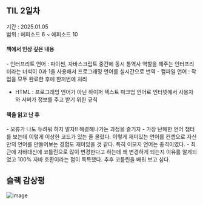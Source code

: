 ## TIL 2일차
기간 : 2025.01.05 <br/>
범위 : 에피소드 6 ~ 에피소드 10

<h4> 책에서 인상 깊은 내용 </h4>
- 인터프리트 언어 : 파이썬, 자바스크립트 중간에 동시 통역사 역할을 해주는 인터프리터라는 녀석이 0과 1을 사용해서 프로그래밍 언어를 실시간으로 번역
- 컴파일 언어 : 작업을 모두 완료한 후에 한꺼번에 처리

- HTML : 프로그래밍 언어가 아닌 하이퍼 텍스트 마크업 언어로 인터넷에서 사용자와 서버가 정보를 주고 받기 위한 규칙

<h4> 책을 읽고 난 후 </h4>
- 오류가 나도 두려워 하지 말자!! 해결해나가는 과정을 즐기자
- 가장 난해한 언어 챕터를 보는데 이렇게 이상한 코드가 있는 줄 몰랐다. 이렇게 재미있는 언어를 컨셉으로 자신만의 언어를 만들어보는 경험도 재미있을 것 같다. 특히 이모지 언어는 충격이였다.
- 최근에 자바대신에 코틀린으로 많이 변경한다고 하는데 왜 변경하게 되는지 이유를 알게되었고 100% 자바 호환이라는 점이 독특했다. 추후 코틀린을 배워 보고 싶다.


## 슬랙 감상평
![image](https://github.com/user-attachments/assets/c482600b-2216-49ed-984d-c8abb36487b5)

